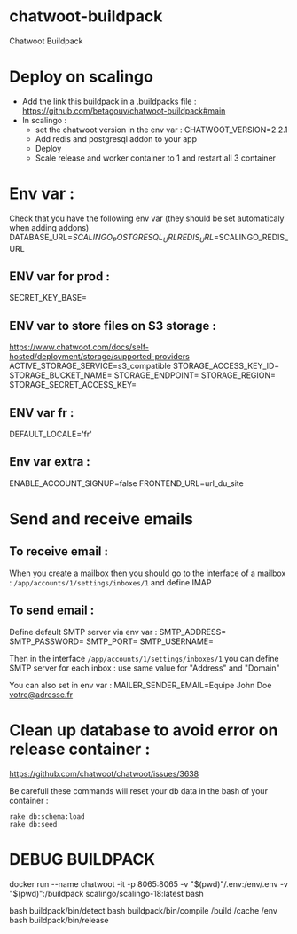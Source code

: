 # chatwoot-buildpack
Chatwoot Buildpack

# Deploy on scalingo

- Add the link this buildpack in a .buildpacks file : https://github.com/betagouv/chatwoot-buildpack#main
- In scalingo :
    - set the chatwoot version in the env var : CHATWOOT_VERSION=2.2.1
    - Add redis and postgresql addon to your app
    - Deploy
    - Scale release and worker container to 1 and restart all 3 container

# Env var :

Check that you have the following env var (they should be set automaticaly when adding addons)
DATABASE_URL=$SCALINGO_POSTGRESQL_URL
REDIS_URL=$SCALINGO_REDIS_URL

## ENV var for prod :
SECRET_KEY_BASE=

## ENV var to store files on S3 storage :
https://www.chatwoot.com/docs/self-hosted/deployment/storage/supported-providers
ACTIVE_STORAGE_SERVICE=s3_compatible
STORAGE_ACCESS_KEY_ID=
STORAGE_BUCKET_NAME=
STORAGE_ENDPOINT=
STORAGE_REGION=
STORAGE_SECRET_ACCESS_KEY=

## ENV var fr :
DEFAULT_LOCALE='fr'

## Env var extra :
ENABLE_ACCOUNT_SIGNUP=false
FRONTEND_URL=url_du_site

# Send and receive emails

## To receive email :
When you create a mailbox then you should go to the interface of a mailbox :
`/app/accounts/1/settings/inboxes/1` and define IMAP

## To send email :
Define default SMTP server via env var :
SMTP_ADDRESS=
SMTP_PASSWORD=
SMTP_PORT=
SMTP_USERNAME=

Then in the interface `/app/accounts/1/settings/inboxes/1` you can define SMTP server for each inbox :
use same value for "Address" and "Domain"

You can also set in env var :
MAILER_SENDER_EMAIL=Equipe John Doe <votre@adresse.fr>

# Clean up database to avoid error on release container :

https://github.com/chatwoot/chatwoot/issues/3638

Be carefull these commands will reset your db data
in the bash of your container :
```
rake db:schema:load
rake db:seed
```

# DEBUG BUILDPACK 
docker run --name chatwoot -it -p 8065:8065 -v "$(pwd)"/.env:/env/.env -v "$(pwd)":/buildpack scalingo/scalingo-18:latest bash

bash buildpack/bin/detect
bash buildpack/bin/compile /build /cache /env
bash buildpack/bin/release

